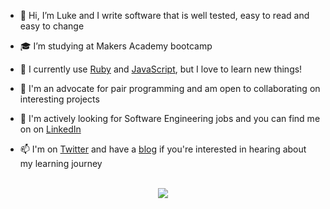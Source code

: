 - 👋 Hi, I’m Luke and I write software that is well tested, easy to read and easy to change

- 🎓 I’m studying at Makers Academy bootcamp

- 🌱 I currently use [Ruby](https://github.com/lukestorey95?tab=repositories&q=&type=&language=ruby&sort=) and [JavaScript](https://github.com/lukestorey95?tab=repositories&q=&type=&language=javascript&sort=), but I love to learn new things!

- 💞️ I'm an advocate for pair programming and am open to collaborating on interesting projects

- 👀 I'm actively looking for Software Engineering jobs and you can find me on on [LinkedIn](https://www.linkedin.com/in/lukemstorey)

- 📫 I'm on [Twitter](https://twitter.com/luke_learns) and have a [blog](https://medium.com/@lukelearns) if you're interested in hearing about my learning journey

<br>

<div align="center">
  <img src="https://github-readme-stats.vercel.app/api/top-langs/?username=lukestorey95&layout=compact" />
</div>
